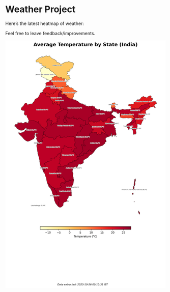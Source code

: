 # Weather Project

Here’s the latest heatmap of weather:

Feel free to leave feedback/improvements.

![India Heatmap](docs/assets/india_heatmap.png?v=FD19A1)
